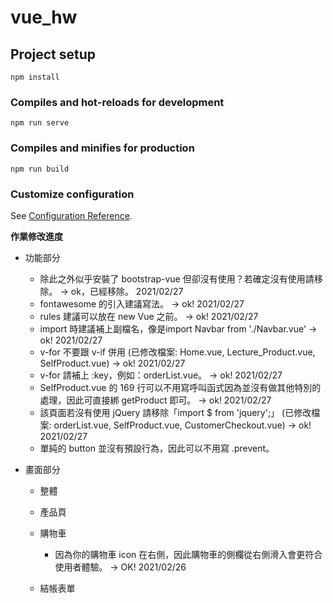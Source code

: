 # vue_hw

## Project setup
```
npm install
```

### Compiles and hot-reloads for development
```
npm run serve
```

### Compiles and minifies for production
```
npm run build
```

### Customize configuration
See [Configuration Reference](https://cli.vuejs.org/config/).

**作業修改進度**
* 功能部分
	* 除此之外似乎安裝了 bootstrap-vue 但卻沒有使用？若確定沒有使用請移除。 -> ok，已經移除。 2021/02/27
	* fontawesome 的引入建議寫法。 -> ok! 2021/02/27
	* rules 建議可以放在 new Vue 之前。 -> ok! 2021/02/27
	* import 時建議補上副檔名，像是import Navbar from './Navbar.vue' -> ok! 2021/02/27
	* v-for 不要跟 v-if 併用 (已修改檔案: Home.vue, Lecture_Product.vue, SelfProduct.vue) -> ok! 2021/02/27
	* v-for 請補上 :key，例如：orderList.vue。 -> ok! 2021/02/27
	* SelfProduct.vue 的 169 行可以不用寫呼叫函式因為並沒有做其他特別的處理，因此可直接綁 getProduct 即可。 -> ok! 2021/02/27
	* 該頁面若沒有使用 jQuery 請移除「import $ from 'jquery';」 (已修改檔案: orderList.vue, SelfProduct.vue, CustomerCheckout.vue) -> ok! 2021/02/27
	* 單純的 button 並沒有預設行為，因此可以不用寫 .prevent。

* 畫面部分
	* 整體

	* 產品頁

	* 購物車
		* 因為你的購物車 icon 在右側，因此購物車的側欄從右側滑入會更符合使用者體驗。 -> OK! 2021/02/26

	* 結帳表單